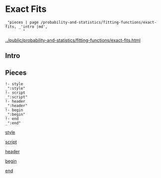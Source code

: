 # Exact Fits

    _"pieces | page /probability-and-statistics/fitting-functions/exact-fits, _'intro |md',
            "

[../public/probability-and-statistics/fitting-functions/exact-fits.html](# "save:")


## Intro

## Pieces

    !- style
    _":style"
    !- script
    _":script"
    !- header
    _":header"
    !- begin
    _":begin"
    !- end
    _":end"

[style]() 

[script]()

[header]()

[begin]()

[end]()

